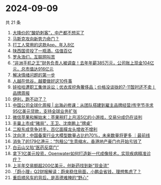 # 2024-09-09

共 21 条

<!-- BEGIN 36KR -->
<!-- 最后更新时间 2024-09-09 03:00:57 +0800 -->
1. [大降价的“酸奶刺客”，中产都不想买了](https://36kr.com/p/2940696491956866)
1. [马斯克攻向新势力命门？](https://36kr.com/p/2940968780176263)
1. [打工人常用的这款App，年入8亿](https://36kr.com/p/2940661814925960)
1. [陕西国资投了一瓶酒，估值百亿](https://36kr.com/p/2939669977996167)
1. [罗永浩们，互联网叫苦](https://36kr.com/p/2940017553038470)
1. [“非洲手机之王”财务负责人被调查！去年年薪385万元，公司账上现金104亿元，总市值达916亿元](https://36kr.com/p/2938761424837506)
1. [解决情绪问题的第一步](https://36kr.com/p/2935733376572290)
1. [人越在低谷，越要做好这10件事](https://36kr.com/p/2938609449458312)
1. [娃哈哈遭职工集体诉讼；优衣库挖角奢侈品；价格没谈拢的7-11暂时还不卖丨品牌周报](https://36kr.com/p/2939620919090053)
1. [伊利，跑不动了？](https://36kr.com/p/2939466053262215)
1. [中国公司全球化周报 | 出海必修课：从团队搭建到雇主品牌经营/传字节寻求95亿美元贷款，支持全球业务扩张](https://36kr.com/p/2939843505576838)
1. [微信苹果和解始末：苹果税盯上月活5亿的小游戏，交易分成仍在谈判](https://36kr.com/p/2939730541501061)
1. [丰巢上市成“赌局”，王卫、沈南鹏上“牌桌”](https://36kr.com/p/2939848918785408)
1. [二股东成竞争对手，百亿面膜龙头增收不增利](https://36kr.com/p/2939758721587846)
1. [沈向洋：中国备案行业大模型数量占比约70%，未来数量将更多 ｜最前线](https://36kr.com/p/2940837121940359)
1. [消失了的179亿港元：“包租公”生意缩水，香港地产豪门也开始亏钱了](https://36kr.com/p/2939730044771200)
1. [白云山又陷“医药反腐门”](https://36kr.com/p/2939399535107206)
1. [拿下1亿美元投资，Openwater如何打造新一代成像技术，实现疾病精准诊疗？](https://36kr.com/p/2940636877003656)
1. [上半年交易额超200亿美元，创新药找到新“现金流”](https://36kr.com/p/2940636812630917)
1. [「蔚小理」Q2财报解读：蔚来稳住局面，小鹏会省钱，理想焦虑了？](https://36kr.com/p/2939719934664071)
1. [重启顺风车的背后，是高德难掩的“野心”](https://36kr.com/p/2940030195965312)
<!-- END 36KR -->